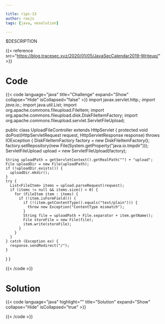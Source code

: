 ```yaml
---

title: rips-13
author: raxjs
tags: [java, nosolution]

---
```


$DESCRIPTION

<!--more-->
{{< reference src="https://blog.tracesec.xyz/2020/01/05/JavaSecCalendar2019-Writeup/" >}}

# Code
{{< code language="java"  title="Challenge" expand="Show" collapse="Hide" isCollapsed="false" >}}
import javax.servlet.http.*;
import java.io.*;
import java.util.List;
import org.apache.commons.fileupload.FileItem;
import org.apache.commons.fileupload.disk.DiskFileItemFactory;
import org.apache.commons.fileupload.servlet.ServletFileUpload;

public class UploadFileController extends HttpServlet {
  protected void doPost(HttpServletRequest request,
                        HttpServletResponse response) throws IOException {
    DiskFileItemFactory factory = new DiskFileItemFactory();
    factory.setRepository(new File(System.getProperty("java.io.tmpdir")));
    ServletFileUpload upload = new ServletFileUpload(factory);

    String uploadPath = getServletContext().getRealPath("") + "upload";
    File uploadDir = new File(uploadPath);
    if (!uploadDir.exists()) {
      uploadDir.mkdir();
    }
    try {
      List<FileItem> items = upload.parseRequest(request);
      if (items != null && items.size() > 0) {
        for (FileItem item : items) {
          if (!item.isFormField()) {
            if (!(item.getContentType().equals("text/plain"))) {
              throw new Exception("ContentType mismatch");
            }
            String file = uploadPath + File.separator + item.getName();
            File storeFile = new File(file);
            item.write(storeFile);
          }
        }
      }
    } catch (Exception ex) {
      response.sendRedirect("/");
    }
  }
}

{{< /code >}}

# Solution
{{< code language="java" highlight="" title="Solution" expand="Show" collapse="Hide" isCollapsed="true" >}}

{{< /code >}}